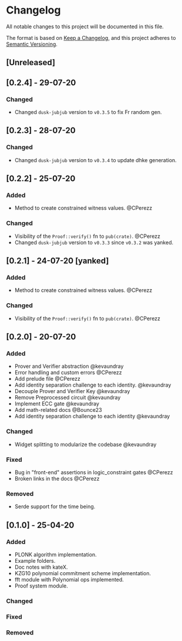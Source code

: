 # Changelog

All notable changes to this project will be documented in this file.

The format is based on [Keep a Changelog](https://keepachangelog.com/en/1.0.0/),
and this project adheres to [Semantic Versioning](https://semver.org/spec/v2.0.0.html).



## [Unreleased]



## [0.2.4] - 29-07-20

### Changed
- Changed `dusk-jubjub` version to `v0.3.5` to fix Fr random gen.

## [0.2.3] - 28-07-20

### Changed
- Changed `dusk-jubjub` version to `v0.3.4` to update dhke generation.

## [0.2.2] - 25-07-20

### Added
- Method to create constrained witness values. @CPerezz

### Changed
- Visibility of the `Proof::verify()` fn to `pub(crate)`. @CPerezz
- Changed `dusk-jubjub` version to `v0.3.3` since `v0.3.2` was yanked.

## [0.2.1] - 24-07-20 [yanked]

### Added
- Method to create constrained witness values. @CPerezz

### Changed
- Visibility of the `Proof::verify()` fn to `pub(crate)`. @CPerezz
 

## [0.2.0] - 20-07-20

### Added
- Prover and Verifier abstraction @kevaundray
- Error handling and custom errors @CPerezz
- Add prelude file @CPerezz
- Add identity separation challenge to each identity. @kevaundray
- Decouple Prover and Verifier Key @kevaundray
- Remove Preprocessed circuit @kevaundray
- Implement ECC gate @kevaundray
- Add math-related docs @Bounce23
- Add identity separation challenge to each identity @kevaundray

### Changed
- Widget splitting to modularize the codebase @kevaundray

### Fixed
- Bug in "front-end" assertions in logic_constraint gates @CPerezz
- Broken links in the docs @CPerezz

### Removed
- Serde support for the time being. 


## [0.1.0] - 25-04-20

### Added

- PLONK algorithm implementation.
- Example folders.
- Doc notes with kateX.
- KZG10 polynomial commitment scheme implementation.
- fft module with Polynomial ops implemented.
- Proof system module.

### Changed

### Fixed

### Removed
